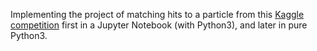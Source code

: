 Implementing the project of matching hits to a particle from this [Kaggle competition](https://www.kaggle.com/c/trackml-particle-identification) first in a Jupyter Notebook (with Python3), and later in pure Python3.